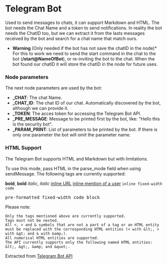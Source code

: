 # Telegram Bot

Used to send messages to chats, it can support Markdown and HTML.
The bot needs the Chat Name and a token to send notifications. 
In reality the bot needs the ChatID too, but we can extract it from the lasts messages received by the bot and search for a chat name that match ours.

* **Warning** (Only needed if the bot has not save the chatID in the node)*
For this to work we need to send the start command in the chat to the bot (**/start@NameOfBot**), or re-inviting the bot to the chat. When the bot found our chatID it will store the chatID in the node for future uses.

### Node parameters

The next node parameters are used by the bot:
* **_CHAT**: The chat Name.
* **_CHAT_ID**: The chat ID of our chat. Automatically discovered by the bot, although we can provide it.
* **_TOKEN**: The acces token for accessing the Telegram Bot API.
* **_PRE_MESSAGE**: Message to be printed first by the bot, like: "Hello this is the security bot".
* **_PARAM_PRINT**: List of parameters to be printed by the bot. If there is only one parameter the bot will omit the parameter name.


### HTML Support
The Telegram Bot supports HTML and Markdown but with limitations.

To use this mode, pass HTML in the parse_mode field when using sendMessage. The following tags are currently supported:

<b>bold</b>, <strong>bold</strong>
<i>italic</i>, <em>italic</em>
<a href="http://www.example.com/">inline URL</a>
<a href="tg://user?id=123456789">inline mention of a user</a>
<code>inline fixed-width code</code>
<pre>pre-formatted fixed-width code block</pre>

Please note:

    Only the tags mentioned above are currently supported.
    Tags must not be nested.
    All <, > and & symbols that are not a part of a tag or an HTML entity must be replaced with the corresponding HTML entities (< with &lt;, > with &gt; and & with &amp;).
    All numerical HTML entities are supported.
    The API currently supports only the following named HTML entities: &lt;, &gt;, &amp; and &quot;.
Extracted from [Telegram Bot API](https://core.telegram.org/bots/api#html-style)